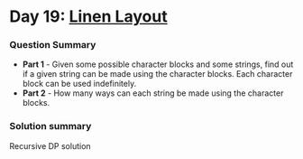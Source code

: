 # Day 19: [Linen Layout](https://adventofcode.com/2024/day/19)

### Question Summary
- **Part 1** - Given some possible character blocks and some strings, find out if a given string can be made using the character blocks. Each character block can be used indefinitely.  
- **Part 2** - How many ways can each string be made using the character blocks. 

### Solution summary 

Recursive DP solution

